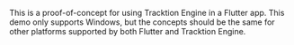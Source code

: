 This is a proof-of-concept for using Tracktion Engine in a Flutter app. This demo only supports Windows, but the concepts should be the same for other platforms supported by both Flutter and Tracktion Engine.
